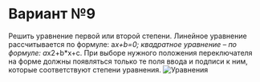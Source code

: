 # Вариант №9
Решить уравнение первой или второй степени. Линейное уравнение рассчитывается по формуле: a*x+b=0; квадратное уравнение – по формуле: a*x2+b*x+c. При выборе нужного положения переключателя на форме должны появляться только те поля ввода и подписи к ним, которые соответствуют степени уравнения.
![Уравнения](https://github.com/user-attachments/assets/2f44c5c1-12f3-456a-98bd-ced0c8de312e)
